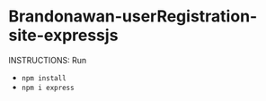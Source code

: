 # Brandonawan-userRegistration-site-expressjs
 INSTRUCTIONS: Run
* `npm install`
* ```npm i express```
